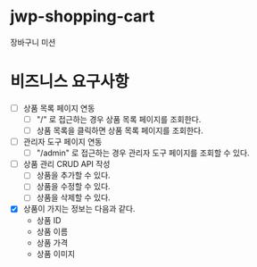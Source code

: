 # jwp-shopping-cart

장바구니 미션

# 비즈니스 요구사항

- [ ] 상품 목록 페이지 연동
  - [ ] "/" 로 접근하는 경우 상품 목록 페이지를 조회한다.
  - [ ] 상품 목록을 클릭하면 상품 목록 페이지를 조회한다.
- [ ] 관리자 도구 페이지 연동
  - [ ] "/admin" 로 접근하는 경우 관리자 도구 페이지를 조회할 수 있다.
- [ ] 상품 관리 CRUD API 작성
  - [ ] 상품을 추가할 수 있다.
  - [ ] 상품을 수정할 수 있다.
  - [ ] 상품을 삭제할 수 있다.
- [x] 상품이 가지는 정보는 다음과 같다.
  - 상품 ID
  - 상품 이름
  - 상품 가격
  - 상품 이미지
